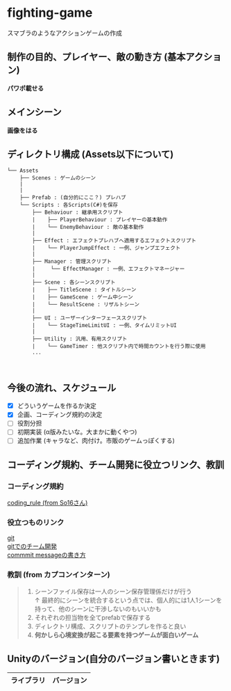 # fighting-game
スマブラのようなアクションゲームの作成
## 制作の目的、プレイヤー、敵の動き方 (基本アクション)
**パワポ載せる**
## メインシーン
**画像をはる**
## ディレクトリ構成 (Assets以下について)
```
└── Assets
    ├── Scenes : ゲームのシーン
    |
    |
    ├── Prefab : (自分的にここ？) プレハブ
    └── Scripts : 各Scripts(C#)を保存
        ├── Behaviour : 継承用スクリプト
        |    ├── PlayerBehaviour : プレイヤーの基本動作
        |    └── EnemyBehaviour : 敵の基本動作
        |
        ├── Effect : エフェクトプレハブへ適用するエフェクトスクリプト
        |    └── PlayerJumpEffect : 一例、ジャンプエフェクト
        |
        ├── Manager : 管理スクリプト
        |     └── EffectManager : 一例、エフェクトマネージャー
        |
        ├── Scene : 各シーンスクリプト
        |    ├── TitleScene : タイトルシーン
        |    ├── GameScene : ゲーム中シーン
        |    └── ResultScene : リザルトシーン
        |
        ├── UI : ユーザーインターフェーススクリプト
        |    └── StageTimeLimitUI : 一例、タイムリミットUI
        |
        ├── Utility : 汎用、有用スクリプト
        |    └── GameTimer : 他スクリプト内で時間カウントを行う際に使用
        ...
        
        
```
## 今後の流れ、スケジュール
- [X] どういうゲームを作るか決定
- [X] 企画、コーディング規約の決定
- [ ] 役割分担
- [ ] 初期実装 (α版みたいな。大まかに動くやつ)
- [ ] 追加作業 (キャラなど、肉付け。市販のゲームっぽくする)

## コーディング規約、チーム開発に役立つリンク、教訓
### コーディング規約
[coding_rule (from So16さん)](https://github.com/aaaaa0114/fighting-game/blob/main/imgs/coding_rule.pdf)
### 役立つものリンク
[git](https://git-scm.com/downloads)<br>
[gitでのチーム開発](https://qiita.com/siida36/items/880d92559af9bd245c34)<br>
[commmit messageの書き方](https://qiita.com/itosho/items/9565c6ad2ffc24c09364)
### 教訓 (from カプコンインターン)
>1. シーンファイル保存は一人のシーン保存管理係だけが行う<br>
>↑ 最終的にシーンを統合するという点では、個人的には1人1シーンを持って、他のシーンに干渉しないのもいいかも
>1. それぞれの担当物を全てprefabで保存する
>1. ディレクトリ構成、スクリプトのテンプレを作ると良い
>1. **何かしら心境変換が起こる要素を持つゲームが面白いゲーム**
## Unityのバージョン(自分のバージョン書いときます)
| ライブラリ | バージョン |
| ------------ | ------------ |
